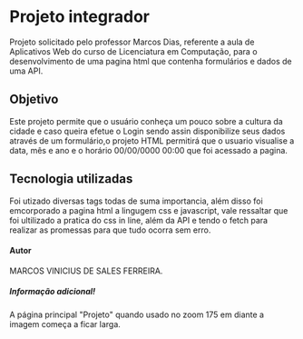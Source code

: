 # Projeto integrador
Projeto solicitado pelo professor Marcos Dias, referente a aula de Aplicativos Web do curso de Licenciatura em Computação, para o desenvolvimento de uma pagina html que contenha formulários e dados de uma API. 

## Objetivo
Este projeto permite que o usuário conheça um pouco sobre a cultura da cidade e caso queira efetue o Login sendo assin  disponibilize seus dados através de um formulário,o projeto HTML permitirá que o usuario visualise a data,  mês e ano e o horário 00/00/0000 00:00 que foi acessado a pagina.

## Tecnologia utilizadas
Foi utizado diversas tags todas de suma importancia, além disso foi emcorporado a pagina html a lingugem css e javascript, vale ressaltar que foi ultilizado a pratica do css in line, além da API e tendo o fetch para realizar as promessas para que tudo ocorra sem erro.

#### Autor
MARCOS VINICIUS DE SALES FERREIRA.


##### Informação adicional!
A página principal "Projeto" quando usado no zoom 175 em diante a imagem começa a ficar larga. 